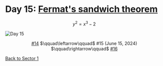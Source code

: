 # Day 15: [Fermat's sandwich theorem](https://mathworld.wolfram.com/FermatsSandwichTheorem.html)

$$y^2=x^3-2$$

<picture><img alt="Day 15" src="0015.png"></picture>

<center><a href="0014.html">#14</a> $\qquad\leftarrow\qquad$ #15 (June 15, 2024) $\qquad\rightarrow\qquad$ <a href="0016.html">#16</a></center>

[Back to Sector 1](../0-63.md)